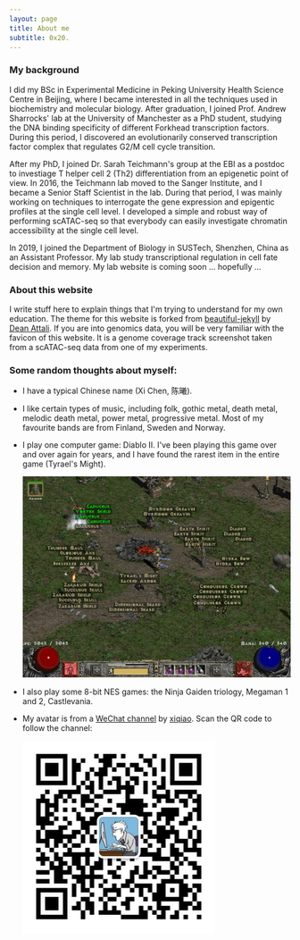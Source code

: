 ```yaml
---
layout: page
title: About me
subtitle: 0x20.
---
```


### My background

I did my BSc in Experimental Medicine in Peking University Health Science Centre in Beijing, where I became interested in all the techniques used in biochemistry and molecular biology. After graduation, I joined Prof. Andrew Sharrocks' lab at the University of Manchester as a PhD student, studying the DNA binding specificity of different Forkhead transcription factors. During this period, I discovered an evolutionarily conserved transcription factor complex that regulates G2/M cell cycle transition.

After my PhD, I joined Dr. Sarah Teichmann's group at the EBI as a postdoc to investiage T helper cell 2 (Th2) differentiation from an epigenetic point of view. In 2016, the Teichmann lab moved to the Sanger Institute, and I became a Senior Staff Scientist in the lab. During that period, I was mainly working on techniques to interrogate the gene expression and epigentic profiles at the single cell level. I developed a simple and robust way of performing scATAC-seq so that everybody can easily investigate chromatin accessibility at the single cell level.

In 2019, I joined the Department of Biology in SUSTech, Shenzhen, China as an Assistant Professor. My lab study transcriptional regulation in cell fate decision and memory. My lab website is coming soon ... hopefully ...

### About this website

I write stuff here to explain things that I'm trying to understand for my own education. The theme for this website is forked from [beautiful-jekyll](https://github.com/daattali/beautiful-jekyll) by [Dean Attali](https://deanattali.com/). If you are into genomics data, you will be very familiar with the favicon of this website. It is a genome coverage track screenshot taken from a scATAC-seq data from one of my experiments.

### Some random thoughts about myself:

- I have a typical Chinese name (Xi Chen, 陈曦).  

- I like certain types of music, including folk, gothic metal, death metal, melodic death metal, power metal, progressive metal. Most of my favourite bands are from Finland, Sweden and Norway.  

- I play one computer game: Diablo II. I've been playing this game over and over again for years, and I have found the rarest item in the entire game (Tyrael's Might).  
  
  ![](/img/tyrael's_might.jpg)
  
- I also play some 8-bit NES games: the Ninja Gaiden triology, Megaman 1 and 2, Castlevania.  

- My avatar is from a [WeChat channel](http://blog.xiqiao.info/category/programmers) by [xiqiao](http://blog.xiqiao.info/about). Scan the QR code to follow the channel:  
  
  ![](/img/qrcode_for_gh_3a770c0bc91e_344.jpg)
